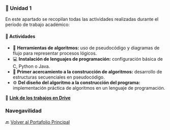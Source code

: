 ### 🧩 Unidad 1

En este apartado se recopilan todas las actividades realizadas durante el período de trabajo académico:

#### 📘 Actividades

- 🧠 **Herramientas de algoritmos:** uso de pseudocódigo y diagramas de flujo para representar procesos lógicos.  
- 💻 **Instalación de lenguajes de programación:** configuración básica de C, Python o Java.  
- 🧮 **Primer acercamiento a la construcción de algoritmos:** desarrollo de estructuras secuenciales en pseudocódigo.  
- ⚙️ **Del diseño del algoritmo a la construcción del programa:** implementación práctica de algoritmos en un lenguaje de programación.  

📂 **[Link de los trabajos en Drive](https://drive.google.com/drive/folders/1r9wZRN7D7BfF9Ng0_IaujF5ySU81kIzj?usp=drive_link)**

### Navegavilidad 
🔙 [Volver al Portafolio Principal](index/README.md)  
